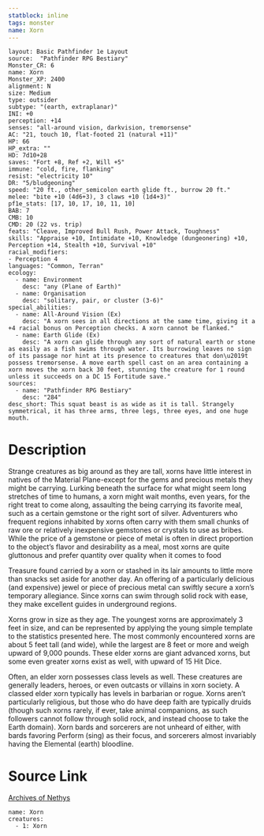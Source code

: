 ```yaml
---
statblock: inline
tags: monster
name: Xorn
---
```

```statblock
layout: Basic Pathfinder 1e Layout
source:  "Pathfinder RPG Bestiary"
Monster_CR: 6
name: Xorn
Monster_XP: 2400
alignment: N
size: Medium
type: outsider
subtype: "(earth, extraplanar)"
INI: +0
perception: +14
senses: "all-around vision, darkvision, tremorsense"
AC: "21, touch 10, flat-footed 21 (natural +11)"
HP: 66
HP_extra: ""
HD: 7d10+28
saves: "Fort +8, Ref +2, Will +5"
immune: "cold, fire, flanking"
resist: "electricity 10"
DR: "5/bludgeoning"
speed: "20 ft., other_semicolon earth glide ft., burrow 20 ft."
melee: "bite +10 (4d6+3), 3 claws +10 (1d4+3)"
pf1e_stats: [17, 10, 17, 10, 11, 10]
BAB: 7
CMB: 10
CMD: 20 (22 vs. trip)
feats: "Cleave, Improved Bull Rush, Power Attack, Toughness"
skills: "Appraise +10, Intimidate +10, Knowledge (dungeonering) +10, Perception +14, Stealth +10, Survival +10"
racial_modifiers:
- Perception 4
languages: "Common, Terran"
ecology:
  - name: Environment
    desc: "any (Plane of Earth)"
  - name: Organisation
    desc: "solitary, pair, or cluster (3-6)"
special_abilities:
  - name: All-Around Vision (Ex)
    desc: "A xorn sees in all directions at the same time, giving it a +4 racial bonus on Perception checks. A xorn cannot be flanked."
  - name: Earth Glide (Ex)
    desc: "A xorn can glide through any sort of natural earth or stone as easily as a fish swims through water. Its burrowing leaves no sign of its passage nor hint at its presence to creatures that don\u2019t possess tremorsense. A move earth spell cast on an area containing a xorn moves the xorn back 30 feet, stunning the creature for 1 round unless it succeeds on a DC 15 Fortitude save."
sources:
  - name: "Pathfinder RPG Bestiary"
    desc: "284"
desc_short: This squat beast is as wide as it is tall. Strangely symmetrical, it has three arms, three legs, three eyes, and one huge mouth.
```
# Description
Strange creatures as big around as they are tall, xorns have little interest in natives of the Material Plane-except for the gems and precious metals they might be carrying. Lurking beneath the surface for what might seem long stretches of time to humans, a xorn might wait months, even years, for the right treat to come along, assaulting the being carrying its favorite meal, such as a certain gemstone or the right sort of silver. Adventurers who frequent regions inhabited by xorns often carry with them small chunks of raw ore or relatively inexpensive gemstones or crystals to use as bribes. While the price of a gemstone or piece of metal is often in direct proportion to the object’s flavor and desirability as a meal, most xorns are quite gluttonous and prefer quantity over quality when it comes to food

Treasure found carried by a xorn or stashed in its lair amounts to little more than snacks set aside for another day. An offering of a particularly delicious (and expensive) jewel or piece of precious metal can swiftly secure a xorn’s temporary allegiance. Since xorns can swim through solid rock with ease, they make excellent guides in underground regions.

Xorns grow in size as they age. The youngest xorns are approximately 3 feet in size, and can be represented by applying the young simple template to the statistics presented here. The most commonly encountered xorns are about 5 feet tall (and wide), while the largest are 8 feet or more and weigh upward of 9,000 pounds. These elder xorns are giant advanced xorns, but some even greater xorns exist as well, with upward of 15 Hit Dice.

Often, an elder xorn possesses class levels as well. These creatures are generally leaders, heroes, or even outcasts or villains in xorn society. A classed elder xorn typically has levels in barbarian or rogue. Xorns aren’t particularly religious, but those who do have deep faith are typically druids (though such xorns rarely, if ever, take animal companions, as such followers cannot follow through solid rock, and instead choose to take the Earth domain). Xorn bards and sorcerers are not unheard of either, with bards favoring Perform (sing) as their focus, and sorcerers almost invariably having the Elemental (earth) bloodline.
# Source Link
[Archives of Nethys](https://aonprd.com/MonsterDisplay.aspx?ItemName=Xorn)
```encounter-table
name: Xorn
creatures:
  - 1: Xorn
```
